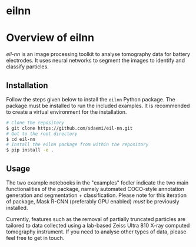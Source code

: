 # eilnn

# Overview of eilnn
*eil-nn* is an image processing toolkit to analyse tomography data for battery electrodes. It uses neural networks to segment the images to identify and classify particles.

## Installation

Follow the steps given below to install the `eilnn` Python package. The package must be installed to run the included examples. It is recommended to create a virtual environment for the installation.

```bash
# Clone the repository
$ git clone https://github.com/sdaemi/eil-nn.git
# Got to the root directory
$ cd eil-nn
# Install the eilnn package from within the repository
$ pip install -e .
```

## Usage

The two example notebooks in the "examples" fodler indicate the two main functionalities of the package, namely automated COCO-style annotation generation and segmentation + classification. Please note for this iteration of package, Mask R-CNN (preferably GPU enabled) *must* be previously installed.

Currently, features such as the removal of partially truncated particles are tailored to data collected using a lab-based Zeiss Ultra 810 X-ray computed tomography instrument. If you need to analyse other types of data, please feel free to get in touch.
